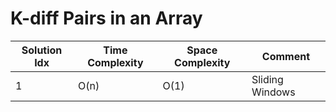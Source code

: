 # K-diff Pairs in an Array

| Solution Idx | Time Complexity | Space Complexity | Comment         |
| ------------ | --------------- | ---------------- | --------------- |
| 1            | O(n)            | O(1)             | Sliding Windows |

